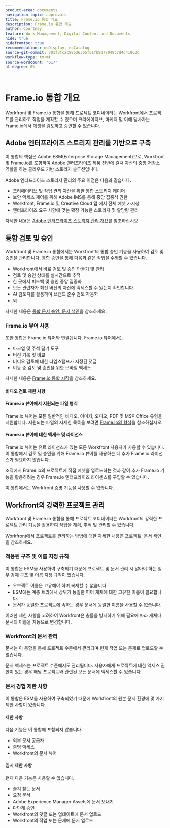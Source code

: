 ```yaml
---
product-area: documents
navigation-topic: approvals
title: Frame.io 통합 개요
description: Frame.io 통합 개요
author: Courtney
feature: Work Management, Digital Content and Documents
hide: true
hidefromtoc: true
recommendations: noDisplay, noCatalog
source-git-commit: 701f3fc2c885363b5f61fb9d77049c7d4c41963d
workflow-type: tm+mt
source-wordcount: '617'
ht-degree: 0%

---
```



# Frame.io 통합 개요

Workfront 및 Frame.io 통합을 통해 프로젝트 코디네이터는 Workfront에서 프로젝트를 관리하고 작업을 계획할 수 있으며 크리에이티브, 마케터 및 이해 당사자는 Frame.io에서 에셋을 검토하고 승인할 수 있습니다.

## Adobe 엔터프라이즈 스토리지 관리를 기반으로 구축

이 통합의 핵심은 Adobe ESM(Enterprise Storage Management)으로, Workfront 및 Frame.io를 포함하여 Adobe 엔터프라이즈 제품 전반에 걸쳐 자산의 중앙 저장소 역할을 하는 클라우드 기반 스토리지 솔루션입니다.

Adobe 엔터프라이즈 스토리지 관리의 주요 이점은 다음과 같습니다.

* 크리에이티브 및 작업 관리 자산을 위한 통합 스토리지 레이어
* 보안 액세스 제어를 위해 Adobe IMS를 통해 중앙 집중식 권한
* Workfront, Frame.io 및 Creative Cloud 앱 <!--coming soon?-->에서 전체 에셋 가시성
* 엔터프라이즈 요구 사항에 맞는 확장 가능한 스토리지 및 할당량 관리

자세한 내용은 [Adobe 엔터프라이즈 스토리지 관리 개요](help/quicksilver/review-and-approve-work/esm-overview.md)를 참조하십시오.

## 통합 검토 및 승인

Workfront 및 Frame.io 통합에서는 Workfront의 통합 승인 기능을 사용하여 검토 및 승인을 관리합니다. 통합 승인을 통해 다음과 같은 작업을 수행할 수 있습니다.

* Workfront에서 바로 검토 및 승인 만들기 및 관리
* 검토 및 승인 상태를 실시간으로 추적
* 한 곳에서 피드백 및 승인 중앙 집중화
* 모든 관련자가 최신 버전의 자산에 액세스할 수 있는지 확인합니다.
* AI 검토자를 활용하여 브랜드 준수 검토 자동화
* 외

자세한 내용은 [통합 문서 승인: 문서 색인](/help/quicksilver/review-and-approve-work/document-reviews-and-approvals/document-reviews-and-approvals.md)을 참조하세요.


### Frame.io 뷰어 사용

또한 통합은 Frame.io 뷰어와 연결됩니다. Frame.io 뷰어에서는

* 마크업 및 주석 달기 도구
* 버전 기록 및 비교
* 비디오 검토에 대한 타임스탬프가 지정된 댓글
* 이동 중 검토 및 승인을 위한 모바일 액세스

자세한 내용은 [Frame.io 통합 시작](/help/quicksilver/review-and-approve-work/native-integrations/frame-io/get-started-with-frame-integration.md)을 참조하세요.

#### 비디오 검토 제한 사항

<!--need to confirm these-->

#### Frame.io 뷰어에서 지원되는 파일 형식

Frame.io 뷰어는 모든 일반적인 비디오, 이미지, 오디오, PDF 및 MS® Office 유형을 지원합니다. 지원되는 파일의 자세한 목록을 보려면 [Frame.io의 형식](https://help.frame.io/en/articles/9436564-supported-file-types-on-frame-io)을 참조하십시오.

#### Frame.io 뷰어에 대한 액세스 및 라이선스

Frame.io 뷰어는 유료 라이선스가 있는 모든 Workfront 사용자가 사용할 수 있습니다. 이 통합에서 검토 및 승인을 위해 Frame.io 뷰어를 사용하는 데 추가 Frame.io 라이선스가 필요하지 않습니다.

조직에서 Frame.io의 프로젝트에 직접 에셋을 업로드하는 것과 같이 추가 Frame.io 기능을 활용하려는 경우 Frame.io 엔터프라이즈 라이센스를 구입할 수 있습니다. <!--link to Frame.io enterprise license info or who to contacT?-->

이 통합에서는 Workfront 증명 기능을 사용할 수 없습니다.

## Workfront의 강력한 프로젝트 관리

Workfront 및 Frame.io 통합을 통해 프로젝트 코디네이터는 Workfront의 강력한 프로젝트 관리 기능을 활용하여 작업을 계획, 추적 및 관리할 수 있습니다.

Workfront에서 프로젝트를 관리하는 방법에 대한 자세한 내용은 [프로젝트: 문서 색인](/help/quicksilver/manage-work/projects/projects-toc.md)을 참조하세요.

### 적용된 구조 및 이름 지정 규칙

이 통합은 ESM을 사용하여 구축되기 때문에 프로젝트 및 문서 관리 시 알아야 하는 일부 강제 구조 및 이름 지정 규칙이 있습니다.

* 오브젝트 이름은 고유해야 하며 복제할 수 없습니다.
* ESM에는 계층 트리에서 상위가 동일한 피어 개체에 대한 고유한 이름이 필요합니다.
* 문서가 동일한 프로젝트에 속하는 경우 문서에 동일한 이름을 사용할 수 없습니다.

이러한 제한 사항을 고려하여 Workfront은 충돌을 방지하기 위해 필요에 따라 개체나 문서의 이름을 자동으로 변경합니다.

### Workfront의 문서 관리

문서는 이 통합을 통해 프로젝트 수준에서 관리되며 현재 작업 또는 문제로 업로드할 수 없습니다.

문서 액세스는 프로젝트 수준에서도 관리됩니다. 사용자에게 프로젝트에 대한 액세스 권한이 있는 경우 해당 프로젝트와 관련된 모든 문서에 액세스할 수 있습니다.

<!--Documents can't be dragged as full folders.-->

### 문서 경험 제한 사항

이 통합은 ESM을 사용하여 구축되었기 때문에 Workfront의 원본 문서 환경에 몇 가지 제한 사항이 있습니다.

#### 제한 사항

다음 기능은 이 통합에 포함되지 않습니다.

* 외부 문서 공급자
* 증명 액세스
* Workfront의 문서 뷰어


#### 임시 제한 사항

현재 다음 기능은 사용할 수 없습니다.

* 즐겨 찾는 문서
* 요청 문서
* Adobe Experience Manager Assets에 문서 보내기
* 다단계 승인
* Workfront의 댓글 또는 업데이트에 문서 업로드
* Workfront의 작업 또는 문제에 문서 업로드



